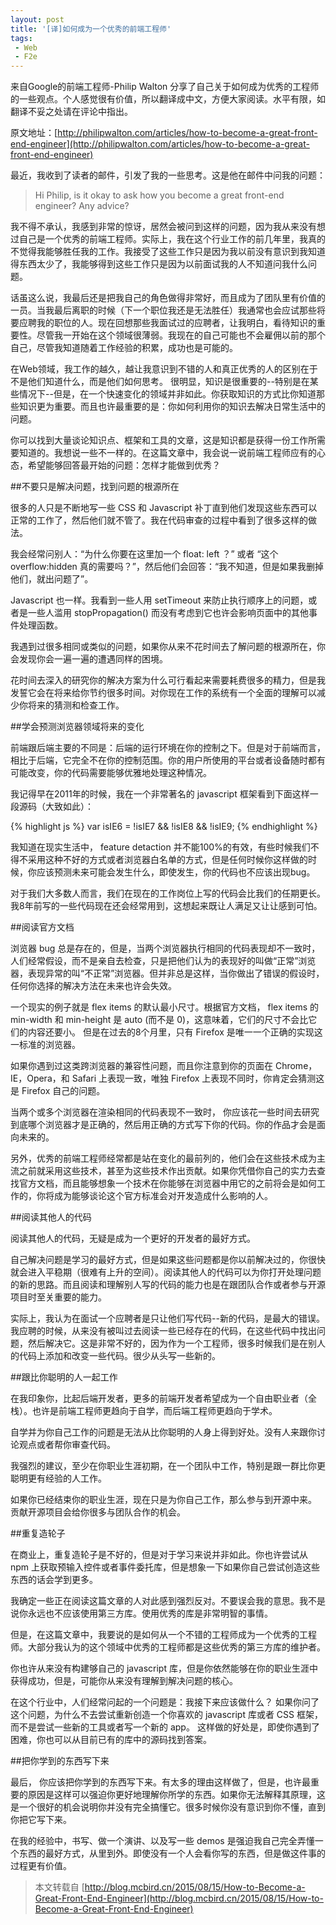 ```yaml
---
layout: post
title: '[译]如何成为一个优秀的前端工程师'
tags:
 - Web
 - F2e
---
```


来自Google的前端工程师-Philip Walton 分享了自己关于如何成为优秀的工程师的一些观点。个人感觉很有价值，所以翻译成中文，方便大家阅读。水平有限，如翻译不妥之处请在评论中指出。

原文地址：[http://philipwalton.com/articles/how-to-become-a-great-front-end-engineer](http://philipwalton.com/articles/how-to-become-a-great-front-end-engineer)
<!--more-->


最近，我收到了读者的邮件，引发了我的一些思考。这是他在邮件中问我的问题：

> Hi Philip, is it okay to ask how you become a great front-end engineer? Any advice?

我不得不承认，我感到非常的惊讶，居然会被问到这样的问题，因为我从来没有想过自己是一个优秀的前端工程师。实际上，我在这个行业工作的前几年里，我真的不觉得我能够胜任我的工作。我接受了这些工作只是因为我以前没有意识到我知道得东西太少了，我能够得到这些工作只是因为以前面试我的人不知道问我什么问题。

话虽这么说，我最后还是把我自己的角色做得非常好，而且成为了团队里有价值的一员。当我最后离职的时候（下一个职位我还是无法胜任）我通常也会应试那些将要应聘我的职位的人。现在回想那些我面试过的应聘者，让我明白，看待知识的重要性。尽管我一开始在这个领域很薄弱。我现在的自己可能也不会雇佣以前的那个自己，尽管我知道随着工作经验的积累，成功也是可能的。

在Web领域，我工作的越久，越让我意识到不错的人和真正优秀的人的区别在于不是他们知道什么，而是他们如何思考。 很明显，知识是很重要的--特别是在某些情况下--但是，在一个快速变化的领域并非如此。你获取知识的方式比你知道那些知识更为重要。而且也许最重要的是：你如何利用你的知识去解决日常生活中的问题。

你可以找到大量谈论知识点、框架和工具的文章，这是知识都是获得一份工作所需要知道的。我想说一些不一样的。在这篇文章中，我会说一说前端工程师应有的心态，希望能够回答最开始的问题：怎样才能做到优秀？

##不要只是解决问题，找到问题的根源所在

很多的人只是不断地写一些 CSS 和 Javascript 补丁直到他们发现这些东西可以正常的工作了，然后他们就不管了。我在代码审查的过程中看到了很多这样的做法。

我会经常问别人：“为什么你要在这里加一个 float: left ？” 或者 “这个 overflow:hidden 真的需要吗？”，然后他们会回答：“我不知道，但是如果我删掉他们，就出问题了”。

Javascript 也一样。我看到一些人用 setTimeout 来防止执行顺序上的问题，或者是一些人滥用 stopPropagation() 而没有考虑到它也许会影响页面中的其他事件处理函数。

我遇到过很多相同或类似的问题，如果你从来不花时间去了解问题的根源所在，你会发现你会一遍一遍的遭遇同样的困境。

花时间去深入的研究你的解决方案为什么可行看起来需要耗费很多的精力，但是我发誓它会在将来给你节约很多时间。对你现在工作的系统有一个全面的理解可以减少你将来的猜测和检查工作。

##学会预测浏览器领域将来的变化

前端跟后端主要的不同是：后端的运行环境在你的控制之下。但是对于前端而言，相比于后端，它完全不在你的控制范围。你的用户所使用的平台或者设备随时都有可能改变，你的代码需要能够优雅地处理这种情况。

我记得早在2011年的时候，我在一个非常著名的 javascript 框架看到下面这样一段源码（大致如此）：

{% highlight js %}
var isIE6 = !isIE7 && !isIE8 && !isIE9;
{% endhighlight %}

我知道在现实生活中， feature detaction 并不能100%的有效，有些时候我们不得不采用这种不好的方式或者浏览器白名单的方式，但是任何时候你这样做的时候，你应该预测未来可能会发生什么，即使发生，你的代码也不应该出现bug。

对于我们大多数人而言，我们在现在的工作岗位上写的代码会比我们的任期更长。我8年前写的一些代码现在还会经常用到，这想起来既让人满足又让让感到可怕。

##阅读官方文档

浏览器 bug 总是存在的，但是，当两个浏览器执行相同的代码表现却不一致时，人们经常假设，而不是亲自去检查，只是把他们认为的表现好的叫做“正常”浏览器，表现异常的叫“不正常”浏览器。但并非总是这样，当你做出了错误的假设时，任何你选择的解决方法在未来也许会失效。

一个现实的例子就是 flex items 的默认最小尺寸。根据官方文档， flex items 的 min-width 和 min-height 是 auto (而不是 0)，这意味着，它们的尺寸不会比它们的内容还要小。 但是在过去的8个月里，只有 Firefox 是唯一一个正确的实现这一标准的浏览器。

如果你遇到过这类跨浏览器的兼容性问题，而且你注意到你的页面在 Chrome，IE，Opera，和 Safari 上表现一致，唯独 Firefox 上表现不同时，你肯定会猜测这是 Firefox 自己的问题。

当两个或多个浏览器在渲染相同的代码表现不一致时， 你应该花一些时间去研究到底哪个浏览器才是正确的，然后用正确的方式写下你的代码。你的作品才会是面向未来的。

另外，优秀的前端工程师经常都是站在变化的最前列的，他们会在这些技术成为主流之前就采用这些技术，甚至为这些技术作出贡献。如果你凭借你自己的实力去查找官方文档，而且能够想象一个技术在你能够在浏览器中用它的之前将会是如何工作的，你将成为能够谈论这个官方标准会对开发造成什么影响的人。

##阅读其他人的代码

阅读其他人的代码，无疑是成为一个更好的开发者的最好方式。

自己解决问题是学习的最好方式，但是如果这些问题都是你以前解决过的，你很快就会进入平稳期（很难有上升的空间）。阅读其他人的代码可以为你打开处理问题的新的思路。而且阅读和理解别人写的代码的能力也是在跟团队合作或者参与开源项目时至关重要的能力。

实际上，我认为在面试一个应聘者是只让他们写代码--新的代码，是最大的错误。我应聘的时候，从来没有被叫过去阅读一些已经存在的代码，在这些代码中找出问题，然后解决它。这是非常不好的，因为作为一个工程师，很多时候我们是在别人的代码上添加和改变一些代码。很少从头写一些新的。

##跟比你聪明的人一起工作

在我印象你，比起后端开发者，更多的前端开发者希望成为一个自由职业者（全栈）。也许是前端工程师更趋向于自学，而后端工程师更趋向于学术。

自学并为你自己工作的问题是无法从比你聪明的人身上得到好处。没有人来跟你讨论观点或者帮你审查代码。

我强烈的建议，至少在你职业生涯初期，在一个团队中工作，特别是跟一群比你更聪明更有经验的人工作。

如果你已经结束你的职业生涯，现在只是为你自己工作，那么参与到开源中来。 贡献开源项目会给你很多与团队合作的机会。

##重复造轮子

在商业上，重复造轮子是不好的，但是对于学习来说并非如此。你也许尝试从 npm 上获取预输入控件或者事件委托库，但是想象一下如果你自己尝试创造这些东西的话会学到更多。

我确定一些正在阅读这篇文章的人对此感到强烈反对。不要误会我的意思。我不是说你永远也不应该使用第三方库。使用优秀的库是非常明智的事情。

但是，在这篇文章中，我要说的是如何从一个不错的工程师成为一个优秀的工程师。大部分我认为的这个领域中优秀的工程师都是这些优秀的第三方库的维护者。

你也许从来没有构建够自己的 javascript 库，但是你依然能够在你的职业生涯中获得成功，但是，可能你从来没有理解到解决问题的核心。

在这个行业中，人们经常问起的一个问题是：我接下来应该做什么？ 如果你问了这个问题，为什么不去尝试重新创造一个你喜欢的 javascript 库或者 CSS 框架，而不是尝试一些新的工具或者写一个新的 app。 这样做的好处是，即使你遇到了困难，你也可以从目前已有的库中的源码找到答案。

##把你学到的东西写下来

最后， 你应该把你学到的东西写下来。有太多的理由这样做了，但是，也许最重要的原因是这样可以强迫你更好地理解你所学的东西。如果你无法解释其原理，这是一个很好的机会说明你并没有完全搞懂它。很多时候你没有意识到你不懂，直到你把它写下来。

在我的经验中，书写、做一个演讲、以及写一些 demos 是强迫我自己完全弄懂一个东西的最好方式，从里到外。即使没有一个人会看你写的东西，但是做这件事的过程更有价值。

> 本文转载自 [http://blog.mcbird.cn/2015/08/15/How-to-Become-a-Great-Front-End-Engineer](http://blog.mcbird.cn/2015/08/15/How-to-Become-a-Great-Front-End-Engineer)